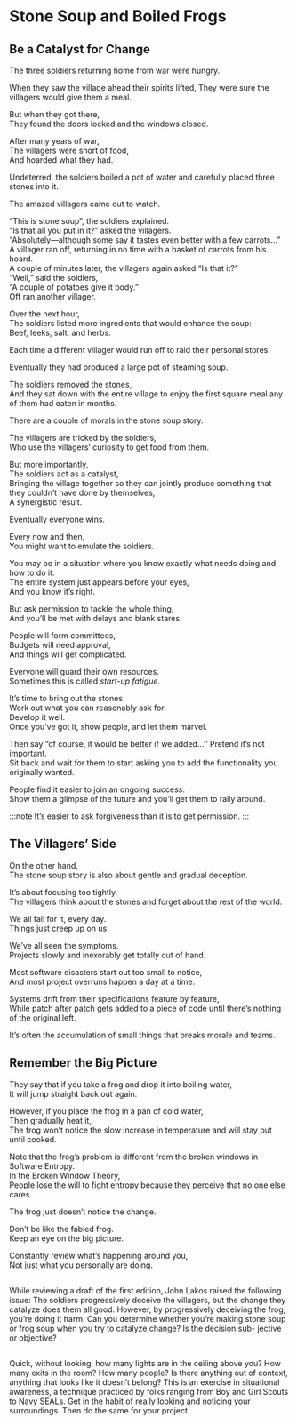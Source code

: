 # Stone Soup and Boiled Frogs

## Be a Catalyst for Change

The three soldiers returning home from war were hungry.

When they saw the village ahead their spirits lifted,
They were sure the villagers would give them a meal.

But when they got there,  
They found the doors locked and the windows closed.

After many years of war,  
The villagers were short of food,  
And hoarded what they had.

Undeterred, the soldiers boiled a pot of water and carefully placed three stones into it.

The amazed villagers came out to watch.

“This is stone soup”, the soldiers explained.  
“Is that all you put in it?” asked the villagers.  
“Absolutely—although some say it tastes even better with a few carrots…”  
A villager ran off, returning in no time with a basket of carrots from his hoard.  
A couple of minutes later, the villagers again asked “Is that it?”  
“Well,” said the soldiers,  
“A couple of potatoes give it body.”  
Off ran another villager.

Over the next hour,  
The soldiers listed more ingredients that would enhance the soup:  
Beef, leeks, salt, and herbs.

Each time a different villager would run off to raid their personal stores.

Eventually they had produced a large pot of steaming soup.

The soldiers removed the stones,  
And they sat down with the entire village to enjoy the first square meal any of them had eaten in months.

There are a couple of morals in the stone soup story.

The villagers are tricked by the soldiers,  
Who use the villagers’ curiosity to get food from them.

But more importantly,  
The soldiers act as a catalyst,  
Bringing the village together so they can jointly produce something that they couldn’t have done by themselves,  
A synergistic result.

Eventually everyone wins.

Every now and then,  
You might want to emulate the soldiers.

You may be in a situation where you know exactly what needs doing and how to do it.  
The entire system just appears before your eyes,  
And you know it’s right.

But ask permission to tackle the whole thing,  
And you’ll be met with delays and blank stares.

People will form committees,  
Budgets will need approval,  
And things will get complicated.

Everyone will guard their own resources.  
Sometimes this is called _start-up fatigue_.

It’s time to bring out the stones.  
Work out what you can reasonably ask for.  
Develop it well.  
Once you’ve got it, show people, and let them marvel.

Then say “of course, it would be better if we added…’’ Pretend it’s not important.  
Sit back and wait for them to start asking you to add the functionality you originally wanted.

People find it easier to join an ongoing success.  
Show them a glimpse of the future and you’ll get them to rally around.

:::note
It’s easier to ask forgiveness than it is to get permission.
:::

## The Villagers’ Side

On the other hand,  
The stone soup story is also about gentle and gradual deception.

It’s about focusing too tightly.  
The villagers think about the stones and forget about the rest of the world.

We all fall for it, every day.  
Things just creep up on us.

We’ve all seen the symptoms.  
Projects slowly and inexorably get totally out of hand.

Most software disasters start out too small to notice,  
And most project overruns happen a day at a time.

Systems drift from their specifications feature by feature,  
While patch after patch gets added to a piece of code until there’s nothing of the original left.

It’s often the accumulation of small things that breaks morale and teams.

## Remember the Big Picture

They say that if you take a frog and drop it into boiling water,  
It will jump straight back out again.

However, if you place the frog in a pan of cold water,  
Then gradually heat it,  
The frog won’t notice the slow increase in temperature and will stay put until cooked.

Note that the frog’s problem is different from the broken windows in Software Entropy.  
In the Broken Window Theory,  
People lose the will to fight entropy because they perceive that no one else cares.

The frog just doesn’t notice the change.

Don’t be like the fabled frog.  
Keep an eye on the big picture.

Constantly review what’s happening around you,  
Not just what you personally are doing.

##

While reviewing a draft of the first edition, John Lakos raised the following
issue: The soldiers progressively deceive the villagers, but the change they
catalyze does them all good. However, by progressively deceiving the frog,
you’re doing it harm. Can you determine whether you’re making stone
soup or frog soup when you try to catalyze change? Is the decision sub-
jective or objective?

##

Quick, without looking, how many lights are in the ceiling above you?
How many exits in the room? How many people? Is there anything out of
context, anything that looks like it doesn’t belong? This is an exercise in
situational awareness, a technique practiced by folks ranging from Boy
and Girl Scouts to Navy SEALs. Get in the habit of really looking and
noticing your surroundings. Then do the same for your project.
